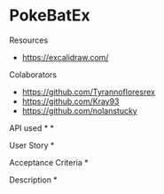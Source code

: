 # PokeBatEx

Resources
* https://excalidraw.com/

Colaborators
* https://github.com/Tyrannofloresrex
* https://github.com/Kray93
* https://github.com/nolanstucky

API used
* 
* 

User Story
* 

Acceptance Criteria
* 

Description
* 